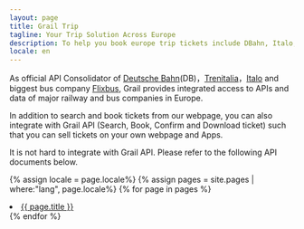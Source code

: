 ```yaml
---
layout: page
title: Grail Trip
tagline: Your Trip Solution Across Europe
description: To help you book europe trip tickets include DBahn, Italo, Trenitalia and Flixbus
locale: en
---
```


As official API Consolidator of [Deutsche Bahn](https://www.bahn.com/i/view/index.shtml)(DB)，[Trenitalia](trenitalia.com)，[Italo](italotreno.it/en) and biggest bus company [Flixbus](flixbus.com), Grail provides integrated access to APIs and data of major railway and bus companies in Europe. 

In addition to search and book tickets from our webpage, you can also integrate with Grail API (Search, Book, Confirm and Download ticket) such that you can sell tickets on your own webpage and Apps.

It is not hard to integrate with Grail API. Please refer to the following API documents below.


{% assign locale = page.locale%}
{% assign pages = site.pages | where:"lang", page.locale%}
{% for page in pages %}
  <li>
      <a class="post-link" href="{{ page.url | prepend: site.baseurl }}">{{ page.title }}</a>
  </li>
{% endfor %}


